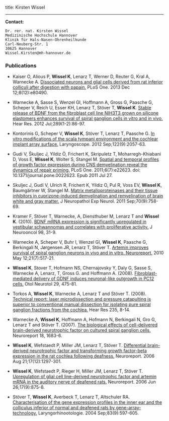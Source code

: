 title: Kirsten Wissel



***


**Contact:**

	Dr. rer. nat. Kirsten Wissel
	Medizinische Hochschule Hannover
	Klinik für Hals-Nasen-Ohrenheilkunde
	Carl-Neuberg-Str. 1
	30625 Hannover
	Wissel.Kirsten@mh-hannover.de


### Publications

* Kaiser O, Alious P, **Wissel K**, Lenarz T, Werner D, Reuter G, Kral A, Warnecke A. [Dissociated neurons and glial cells derived from rat inferior colliculi after digestion with papain.](http://www.plosone.org/article/info%3Adoi%2F10.1371%2Fjournal.pone.0080490) PLoS One. 2013 Dec 12;8(12):e80490.

* Warnecke A, Sasse S, Wenzel GI, Hoffmann A, Gross G, Paasche G, Scheper V, Reich U, Esser KH, Lenarz T, Stöver T, **Wissel K**. [Stable release of BDNF from the fibroblast cell line NIH3T3 grown on silicone elastomers enhances survival of spiral ganglion cells in vitro and in vivo.](http://www.sciencedirect.com/science/article/pii/S0378595512000937) Hear Res. 2012 Jul;289(1-2):86-97.

* Kontorinis G, Scheper V, **Wissel K**, Stöver T, Lenarz T, Paasche G. [In vitro modifications of the scala tympani environment and the cochlear implant array surface.](http://onlinelibrary.wiley.com/doi/10.1002/lary.23408/abstract) Laryngoscope. 2012 Sep;122(9):2057-63.

* Gudi V, Škuljec J, Yildiz Ö, Frichert K, Skripuletz T, Moharregh-Khiabani D, Voss E, **Wissel K**, Wolter S, Stangel M. [Spatial and temporal profiles of growth factor expression during CNS demyelination reveal the dynamics of repair priming.](http://www.plosone.org/article/info%3Adoi%2F10.1371%2Fjournal.pone.0022623) PLoS One. 2011;6(7):e22623. doi: 10.1371/journal.pone.0022623. Epub 2011 Jul 27.

* Skuljec J, Gudi V, Ulrich R, Frichert K, Yildiz O, Pul R, Voss EV, **Wissel K**, Baumgärtner W, Stangel M. [Matrix metalloproteinases and their tissue inhibitors in cuprizone-induced demyelination and remyelination of brain white and gray matter.](http://journals.lww.com/jneuropath/pages/articleviewer.aspx?year=2011&issue=09000&article=00004&type=abstract) J Neuropathol Exp Neurol. 2011 Sep;70(9):758-69.

* Kramer F, Stöver T, Warnecke, A, Diensthuber M, Lenarz T and **Wissel K**. (2010). [BDNF mRNA expression is significantly upregulated in vestibular schwannomas and correlates with proliferative activity.](http://link.springer.com/article/10.1007%2Fs11060-009-0063-6) J Neurooncol 98, 31-9.

* Warnecke A, Scheper V, Buhr I, Wenzel GI, **Wissel K**, Paasche G, Berkingali N, Jørgensen JR, Lenarz T, Stöver T. [Artemin improves survival of spiral ganglion neurons in vivo and in vitro. Neuroreport.](http://journals.lww.com/neuroreport/pages/articleviewer.aspx?year=2010&issue=05120&article=00008&type=abstract) 2010 May 12;21(7):517-21.

* **Wissel K**, Stover T, Hofmann NS, Chernajovsky Y, Daly G, Sasse S, Warnecke A, Lenarz, T, Gross G. and Hoffmann A. (2008). [Fibroblast-mediated delivery of GDNF induces neuronal-like outgrowth in PC12 cells.](http://journals.lww.com/otology-neurotology/pages/articleviewer.aspx?year=2008&issue=06000&article=00011&type=abstract) Otol Neurotol 29, 475-81.

* Torkos A, **Wissel K**, Warnecke A, Lenarz T and Stöver T. (2008). [Technical report: laser microdissection and pressure catapulting is superior to conventional manual dissection for isolating pure spiral ganglion fractions from the cochlea.](http://www.sciencedirect.com/science/article/pii/S0378595507002365) Hear Res 235, 8-14.

* Warnecke A, **Wissel K**, Hoffmann A, Hofmann N, Berkingali N, Gro G, Lenarz T and Stöver T. (2007). [The biological effects of cell-delivered brain-derived neurotrophic factor on cultured spiral ganglion cells. ](http://journals.lww.com/neuroreport/pages/articleviewer.aspx?year=2007&issue=10290&article=00010&type=abstract)Neuroreport 18, 1683-6.

* **Wissel K**, Wefstaedt P, Miller JM, Lenarz T, Stöver T. [Differential brain-derived neurotrophic factor and transforming growth factor-beta expression in the rat cochlea following deafness.](http://journals.lww.com/neuroreport/pages/articleviewer.aspx?year=2006&issue=08210&article=00014&type=abstract) Neuroreport. 2006 Aug 21;17(12):1297-301.

* **Wissel K**, Wefstaedt P, Rieger H, Miller JM, Lenarz T, Stöver T. [Upregulation of glial cell line-derived neurotrophic factor and artemin mRNA in the auditory nerve of deafened rats.](http://journals.lww.com/neuroreport/pages/articleviewer.aspx?year=2006&issue=06260&article=00005&type=abstract) Neuroreport. 2006 Jun 26;17(9):875-8.

* Stöver T, **Wissel K**, Averbeck T, Lenarz T, Altschuler RA. [Characterisation of the gene expression profiles in the inner ear and the colliculus inferior of normal and deafened rats by gene-array-technology.](https://www.thieme-connect.com/DOI/DOI?10.1055/s-2004-814503) Laryngorhinootologie. 2004 Sep;83(9):597-605.